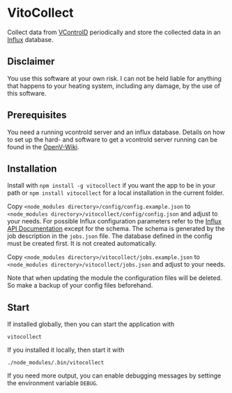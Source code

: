 # VitoCollect

Collect data from [VControlD](https://github.com/openv/vcontrold) periodically
and store the collected data in an [Influx](https://www.influxdata.com/)
database.

## Disclaimer

You use this software at your own risk. I can not be held liable for anything
that happens to your heating system, including any damage, by the use of this
software.

## Prerequisites

You need a running vcontrold server and an influx database. Details on how to
set up the hard- and software to get a vcontrold server running can be found in
the [OpenV-Wiki](https://github.com/openv/openv/wiki).

## Installation

Install with `npm install -g vitocollect` if you want the app to be in your path
or `npm install vitocollect` for a local installation in the current folder.

Copy `<node_modules directory>/config/config.example.json` to
`<node_modules directory>/vitocollect/config/config.json` and adjust to your
needs. For possible Influx configuration parameters refer to the
[Influx API Documentation](https://node-influx.github.io/class/src/index.js~InfluxDB.html#instance-constructor-constructor)
except for the schema. The schema is generated by the job description in the
`jobs.json` file. The database defined in the config must be created first. It
is not created automatically.

Copy `<node_modules directory>/vitocollect/jobs.example.json` to
`<node_modules directory>/vitocollect/jobs.json` and adjust to your needs.

Note that when updating the module the configuration files will be deleted. So
make a backup of your config files beforehand.

## Start

If installed globally, then you can start the application with
```
vitocollect
```

If you installed it locally, then start it with
```
./node_modules/.bin/vitocollect
```

If you need more output, you can enable debugging messages by settinge the
environment variable `DEBUG`.
